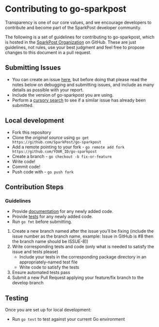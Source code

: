 # Contributing to go-sparkpost

Transparency is one of our core values, and we encourage developers to contribute and become part of the SparkPost developer community.

The following is a set of guidelines for contributing to go-sparkpost,
which is hosted in the [SparkPost Organization](https://github.com/sparkpost) on GitHub.
These are just guidelines, not rules, use your best judgment and feel free to
propose changes to this document in a pull request.

## Submitting Issues

* You can create an issue [here](https://github.com/sparkpost/go-sparkpost/issues/new), but
  before doing that please read the notes below on debugging and submitting issues,
  and include as many details as possible with your report.
* Include the version of go-sparkpost you are using.
* Perform a [cursory search](https://github.com/issues?utf8=%E2%9C%93&q=is%3Aissue+user%3Asparkpost+repo%3Ago-sparkpost)
  to see if a similar issue has already been submitted.

## Local development

* Fork this repository
* Clone the _original source_  using ``go get https://github.com/SparkPost/go-sparkpost``
* Add a remote pointing to your fork - ``go remote add fork https://github.com/YOUR_ID/go-sparkpost``
* Create a branch - `go checkout -b fix-or-feature`
* Write code!
* Commit code!
* Push code with - ``go push fork``

## Contribution Steps

### Guidelines

- Provide [documentation](http://blog.golang.org/godoc-documenting-go-code) for any newly added code.
- Provide [tests](https://golang.org/doc/code.html#Testing) for any newly added code.
- Run ``go fmt`` before submitting.

1. Create a new branch named after the issue you’ll be fixing (include the issue number as the branch name, example: Issue in GitHub is #8 then the branch name should be ISSUE-8))
2. Write corresponding tests and code (only what is needed to satisfy the issue and tests please)
    * Include your tests in the corresponding package directory in an appropriately-named test file
    * Write code to satisfy the tests
3. Ensure automated tests pass
4. Submit a new Pull Request applying your feature/fix branch to the develop branch

## Testing

Once you are set up for local development:

* Run ``go test`` to test against your current Go environment

